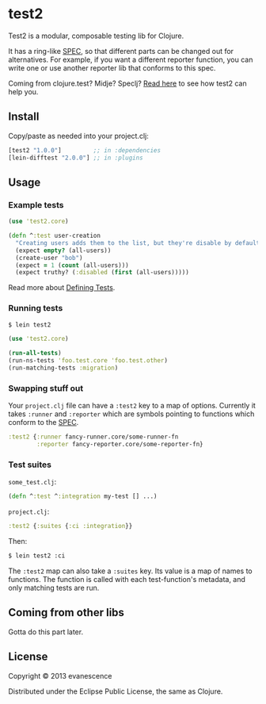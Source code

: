 # test2

Test2 is a modular, composable testing lib for Clojure.

It has a ring-like [SPEC](SPEC.md), so that different parts can be
changed out for alternatives. For example, if you want a different
reporter function, you can write one or use another reporter lib that
conforms to this spec.

Coming from clojure.test? Midje? Speclj? [Read here](#coming-from-other-libs) to see how test2 can help you.

## Install

Copy/paste as needed into your project.clj:

```clojure
[test2 "1.0.0"]         ;; in :dependencies
[lein-difftest "2.0.0"] ;; in :plugins
```

## Usage

### Example tests

```clojure
(use 'test2.core)

(defn ^:test user-creation
  "Creating users adds them to the list, but they're disable by default." []
  (expect empty? (all-users))
  (create-user "bob")
  (expect = 1 (count (all-users)))
  (expect truthy? (:disabled (first (all-users)))))
```

Read more about [Defining Tests](../../wiki/Defining-Tests).

### Running tests

```bash
$ lein test2
```

```clojure
(use 'test2.core)

(run-all-tests)
(run-ns-tests 'foo.test.core 'foo.test.other)
(run-matching-tests :migration)
```

### Swapping stuff out

Your `project.clj` file can have a `:test2` key to a map of options. Currently it takes `:runner` and `:reporter` which are symbols pointing to functions which conform to the [SPEC](SPEC.md).

```clojure
:test2 {:runner fancy-runner.core/some-runner-fn
        :reporter fancy-reporter.core/some-reporter-fn}
```

### Test suites

`some_test.clj`:

```clojure
(defn ^:test ^:integration my-test [] ...)
```

`project.clj`:

```clojure
:test2 {:suites {:ci :integration}}
```

Then:

```bash
$ lein test2 :ci
```

The `:test2` map can also take a `:suites` key. Its value is a map of names to functions. The function is called with each test-function's metadata, and only matching tests are run.

## Coming from other libs

Gotta do this part later.

## License

Copyright © 2013 evanescence

Distributed under the Eclipse Public License, the same as Clojure.
